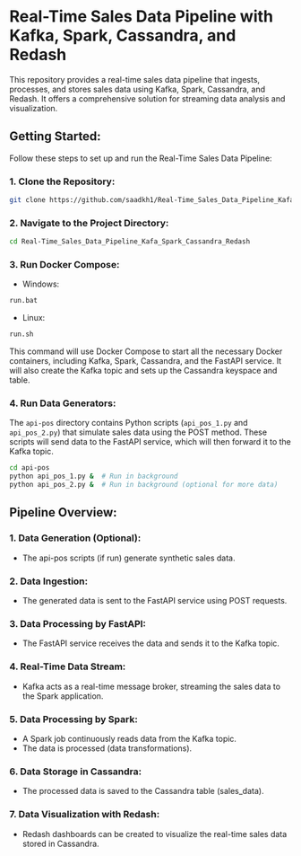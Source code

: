 # Real-Time Sales Data Pipeline with Kafka, Spark, Cassandra, and Redash

This repository provides a real-time sales data pipeline that ingests, processes, and stores sales data using Kafka, Spark, Cassandra, and Redash. It offers a comprehensive solution for streaming data analysis and visualization.

## Getting Started:

Follow these steps to set up and run the Real-Time Sales Data Pipeline:

### 1. Clone the Repository:
```bash
git clone https://github.com/saadkh1/Real-Time_Sales_Data_Pipeline_Kafa_Spark_Cassandra_Redash
```

### 2. Navigate to the Project Directory:
```bash
cd Real-Time_Sales_Data_Pipeline_Kafa_Spark_Cassandra_Redash
```

### 3. Run Docker Compose:

* Windows:
```bash
run.bat
```

* Linux:
```bash
run.sh
```

This command will use Docker Compose to start all the necessary Docker containers, including Kafka, Spark, Cassandra, and the FastAPI service. It will also create the Kafka topic and sets up the Cassandra keyspace and table.

### 4. Run Data Generators:

The `api-pos` directory contains Python scripts (`api_pos_1.py` and `api_pos_2.py`) that simulate sales data using the POST method. These scripts will send data to the FastAPI service, which will then forward it to the Kafka topic.

```bash
cd api-pos
python api_pos_1.py &  # Run in background
python api_pos_2.py &  # Run in background (optional for more data)
```

## Pipeline Overview:

### 1. Data Generation (Optional):
* The api-pos scripts (if run) generate synthetic sales data.
### 2. Data Ingestion:
* The generated data is sent to the FastAPI service using POST requests.
### 3. Data Processing by FastAPI:
* The FastAPI service receives the data and sends it to the Kafka topic.
### 4. Real-Time Data Stream:
* Kafka acts as a real-time message broker, streaming the sales data to the Spark application.
### 5. Data Processing by Spark:
* A Spark job continuously reads data from the Kafka topic.
* The data is processed (data transformations).
### 6. Data Storage in Cassandra:
* The processed data is saved to the Cassandra table (sales_data).
### 7. Data Visualization with Redash:
* Redash dashboards can be created to visualize the real-time sales data stored in Cassandra.
